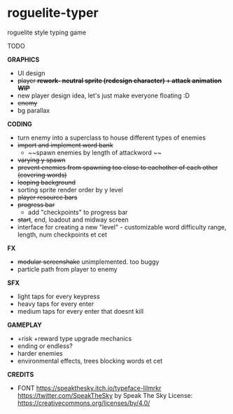 # roguelite-typer

roguelite style typing game

TODO

**GRAPHICS**
 * UI design
 * ~~player **rework- neutral sprite (redesign character) + attack animation** **WIP**~~
 * new player design idea, let's just make everyone floating :D
 * ~~enemy~~
 * bg parallax

**CODING**
* turn enemy into a superclass to house different types of enemies
* ~~import and implement word bank~~
	* ~~spawn enemies by length of attackword ~~
* ~~varying y spawn~~
* ~~prevent enemies from spawning too close to eachother of each other (covering words)~~
* ~~looping background~~
* sorting sprite render order by y level
* ~~player resource bars~~
* ~~progress bar~~
	* add "checkpoints" to progress bar
* ~~start~~, end, loadout and midway screen
* interface for creating a new "level" - customizable word difficulty range, length, num checkpoints et cet

**FX**
* ~~modular screenshake~~ unimplemented. too buggy
* particle path from player to enemy

**SFX**
* light taps for every keypress
* heavy taps for every enter
* medium taps for every enter that doesnt kill

**GAMEPLAY**
* +risk +reward type upgrade mechanics
* ending or endless?
* harder enemies
* environmental effects, trees blocking words et cet 

**CREDITS**
* FONT
https://speakthesky.itch.io/typeface-lilmrkr 
https://twitter.com/SpeakTheSky
by Speak The Sky
License: https://creativecommons.org/licenses/by/4.0/
